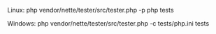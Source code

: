 Linux:
php vendor/nette/tester/src/tester.php -p php tests

Windows:
php vendor/nette/tester/src/tester.php -c tests/php.ini tests